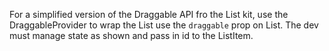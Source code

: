 For a simplified version of the Draggable API fro the List kit, use the DraggableProvider to wrap the List use the `draggable` prop on List. The dev must manage state as shown and pass in id to the ListItem.